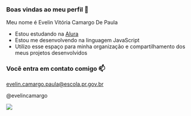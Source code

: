 ### Boas vindas ao meu perfil 💙

Meu nome é Evelin Vitória Camargo De Paula

- Estou estudando na [Alura](https://www.alura.com.br)
- Estou me desenvolvendo na linguagem JavaScript
- Utilizo esse espaço para minha organização e compartilhamento dos meus projetos desenvolvidos

### Você entra em contato comigo 📫

evelin.camargo.paula@escola.pr.gov.br

@evelincamargo

![](https://media1.tenor.com/m/opEBWw0uddoAAAAC/umm.gif)

